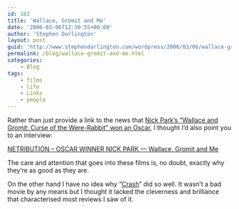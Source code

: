 ```yaml
---
id: 182
title: 'Wallace, Gromit and Me'
date: '2006-03-06T12:30:55+00:00'
author: 'Stephen Darlington'
layout: post
guid: 'http://www.stephendarlington.com/wordpress/2006/03/06/wallace-gromit-and-me/'
permalink: /blog/wallace-gromit-and-me.html
categories:
    - Blog
tags:
    - films
    - life
    - Links
    - people
---
```


Rather than just provide a link to the news that [Nick Park’s “Wallace and Gromit: Curse of the Were-Rabbit” won an Oscar](http://news.bbc.co.uk/1/hi/entertainment/4777480.stm), I thought I’d also point you to an interview:

[NETRIBUTION – OSCAR WINNER NICK PARK — Wallace, Gromit and Me](http://www.netribution.co.uk/2/people/humble_being/oscar_contender_nick_park_--_wallace,_gromit_and_me.html)

The care and attention that goes into these films is, no doubt, exactly why they’re as good as they are.

On the other hand I have no idea why “[Crash](http://uk.imdb.com/title/tt0375679/)” did so well. It wasn’t a bad movie by any means but I thought it lacked the cleverness and brilliance that characterised most reviews I saw of it.